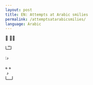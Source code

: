 ```yaml
---
layout: post
title: EN: Attempts at Arabic smilies
permalink: /attemptsatarabicsmilies/
language: Arabic
---
```


&#x202b;
ْـ ْ

&#x202b;
لـْـْـا

&#x202b;
د:

&#x202b;
ه  ه  
&nbsp;د  
لــــا  
